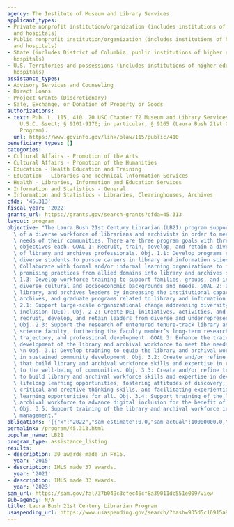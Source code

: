 ```yaml
---
agency: The Institute of Museum and Library Services
applicant_types:
- Private nonprofit institution/organization (includes institutions of higher education
  and hospitals)
- Public nonprofit institution/organization (includes institutions of higher education
  and hospitals)
- State (includes District of Columbia, public institutions of higher education and
  hospitals)
- U.S. Territories and possessions (includes institutions of higher education and
  hospitals)
assistance_types:
- Advisory Services and Counseling
- Direct Loans
- Project Grants (Discretionary)
- Sale, Exchange, or Donation of Property or Goods
authorizations:
- text: Pub. L. 115, 410. 20 USC Chapter 72 Museum and Library Services Act of 2018
    U.S.C. &sect; § 9101-9176; in particular, § 9165 (Laura Bush 21st Century Librarian
    Program).
  url: https://www.govinfo.gov/link/plaw/115/public/410
beneficiary_types: []
categories:
- Cultural Affairs - Promotion of the Arts
- Cultural Affairs - Promotion of the Humanities
- Education - Health Education and Training
- Education - Libraries and Technical lnformation Services
- Health - Libraries, Information and Education Services
- Information and Statistics - General
- Information and Statistics - Libraries, Clearinghouses, Archives
cfda: '45.313'
fiscal_year: '2022'
grants_url: https://grants.gov/search-grants?cfda=45.313
layout: program
objective: "The Laura Bush 21st Century Librarian (LB21) program supports the development\
  \ of a diverse workforce of librarians and archivists in order to meet the information\
  \ needs of their communities. There are three program goals with three to five associated\
  \ objectives each. GOAL 1: Recruit, train, develop, and retain a diverse workforce\
  \ of library and archives professionals. Obj. 1.1: Develop programs encouraging\
  \ diverse students to pursue careers in library and information science. Obj. 1.2:\
  \ Collaborate with formal and/or informal learning organizations to incorporate\
  \ promising practices from allied domains into library and archives services. Obj.\
  \ 1.3: Develop workforce training to support families, groups, and individuals of\
  \ diverse cultural and socioeconomic backgrounds and needs. GOAL 2: Develop faculty,\
  \ library, and archives leaders by increasing the institutional capacity of libraries,\
  \ archives, and graduate programs related to library and information science. Obj.\
  \ 2.1: Support large-scale organizational change addressing diversity, equity, and\
  \ inclusion (DEI). Obj. 2.2: Create DEI initiatives, activities, and curricula to\
  \ recruit, develop, and retain leaders from diverse and underrepresented backgrounds.\
  \ Obj. 2.3: Support the research of untenured tenure-track library and information\
  \ science faculty, furthering the faculty member’s long-term research agenda, career\
  \ trajectory, and professional development. GOAL 3: Enhance the training and professional\
  \ development of the library and archival workforce to meet the needs of their communities.\
  \ \n Obj. 3.1: Develop training to equip the library and archival workforce to engage\
  \ in sustained community development. Obj. 3.2: Create and/or refine training programs\
  \ that build library and archival workforce skills and expertise in contributing\
  \ to the well-being of communities. Obj. 3.3: Create and/or refine training programs\
  \ to build library and archival workforce skills and expertise in developing engaging\
  \ lifelong learning opportunities, fostering attitudes of discovery, cultivating\
  \ critical and creative thinking skills, and facilitating experiential and self-directed\
  \ learning opportunities for all. Obj. 3.4: Support training of the library and\
  \ archival workforce to advance digital inclusion for the benefit of community members.\
  \ Obj. 3.5: Support training of the library and archival workforce in digital collection\
  \ management."
obligations: '[{"x":"2022","sam_estimate":0.0,"sam_actual":10000000.0,"usa_spending_actual":9871863.71},{"x":"2023","sam_estimate":10000000.0,"sam_actual":0.0,"usa_spending_actual":9367206.15},{"x":"2024","sam_estimate":10000000.0,"sam_actual":0.0,"usa_spending_actual":9440774.66}]'
permalink: /program/45.313.html
popular_name: LB21
program_type: assistance_listing
results:
- description: 30 awards made in FY15.
  year: '2015'
- description: IMLS made 37 awards.
  year: '2021'
- description: IMLS made 33 awards.
  year: '2023'
sam_url: https://sam.gov/fal/37b049c3cfec46cf8a39011dc551e009/view
sub-agency: N/A
title: Laura Bush 21st Century Librarian Program
usaspending_url: https://www.usaspending.gov/search/?hash=935d5c16915a99efeb0771b085255666
---
```

